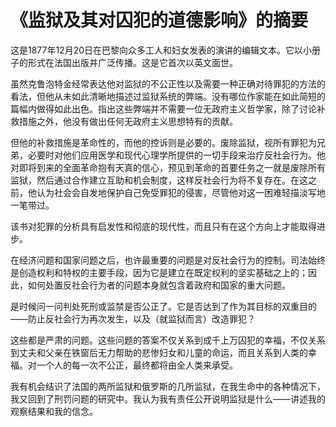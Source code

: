 # 《监狱及其对囚犯的道德影响》的摘要

这是1877年12月20日在巴黎向众多工人和妇女发表的演讲的编辑文本。它以小册子的形式在法国出版并广泛传播。这是它首次以英文面世。

虽然克鲁泡特金经常表达他对监狱的不公正性以及需要一种正确对待罪犯的方法的看法，但他从未如此清晰地描述过监狱系统的弊端。没有哪位作家能在如此简短的篇幅内做得如此出色。指出这些弊端并不需要一位无政府主义哲学家，除了讨论补救措施之外，他没有做出任何无政府主义思想特有的贡献。

但他的补救措施是革命性的，而他的控诉则是必要的。废除监狱，视所有罪犯为兄弟，必要时对他们应用医学和现代心理学所提供的一切手段来治疗反社会行为。他对即将到来的全面革命抱有天真的信心，预见到革命的首要任务之一就是废除所有监狱，然后通过合作建立互助和机会制度，这样反社会行为将不复存在。在这之前，他认为社会会自发地保护自己免受罪犯的侵害，尽管他对这一困难轻描淡写地一笔带过。

该书对犯罪的分析具有启发性和彻底的现代性，而且只有在这个方向上才能取得进步。

在经济问题和国家问题之后，也许最重要的问题是对反社会行为的控制。司法始终是创造权利和特权的主要手段，因为它是建立在既定权利的坚实基础之上的；因此，如何处置反社会行为者的问题本身就包含着政府和国家的重大问题。

是时候问一问判处死刑或监禁是否公正了。它是否达到了作为其目标的双重目的——防止反社会行为再次发生，以及（就监狱而言）改造罪犯？

这些都是严肃的问题。这些问题的答案不仅关系到成千上万囚犯的幸福，不仅关系到丈夫和父亲在铁窗后无力帮助的悲惨妇女和儿童的命运，而且关系到人类的幸福。对一个人的每一次不公正，最终都将由全人类来承受。

我有机会结识了法国的两所监狱和俄罗斯的几所监狱，在我生命中的各种情况下，我又回到了刑罚问题的研究中。我认为我有责任公开说明监狱是什么——讲述我的观察结果和我的信念。

